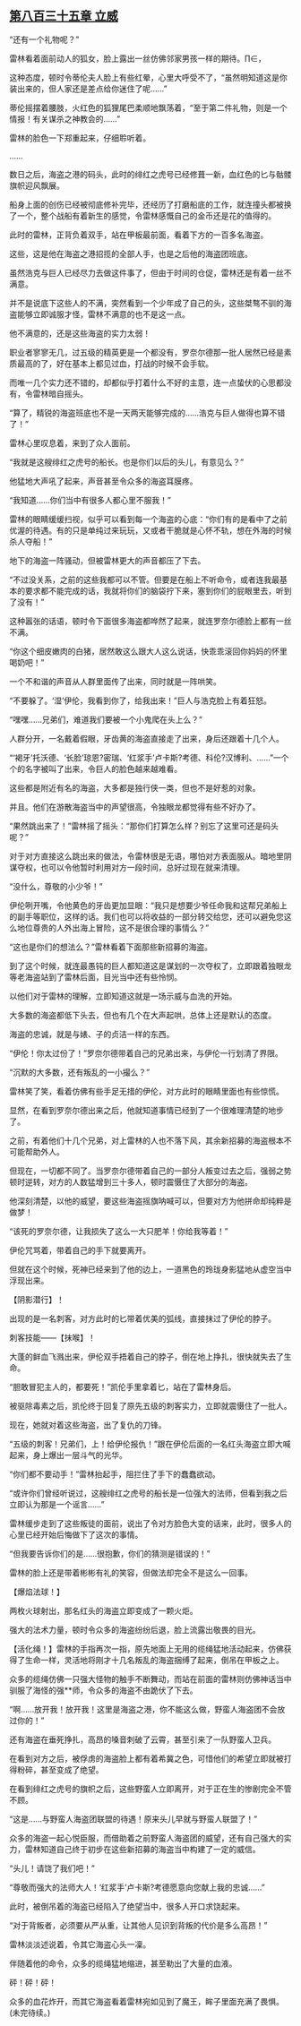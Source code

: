 ## [第八百三十五章 立威](https://www.xxbiquge.com/11_11222/9017086.html)


  “还有一个礼物呢？”

  雷林看着面前动人的狐女，脸上露出一丝仿佛邻家男孩一样的期待。∏∈，

  这种态度，顿时令蒂伦夫人脸上有些红晕，心里大呼受不了，“虽然明知道这是你装出来的，但人家还是差点给你迷住了呢……”

  蒂伦摇摆着腰肢，火红色的狐狸尾巴柔顺地飘荡着，“至于第二件礼物，则是一个情报！有关谋杀之神教会的……”

  雷林的脸色一下郑重起来，仔细聆听着。

  ……

  数日之后，海盗之港的码头，此时的绯红之虎号已经修葺一新，血红色的匕与骷髅旗帜迎风飘展。

  船身上面的创伤已经被彻底修补完毕，还经历了打磨船底的工作，就连撞头都被换了一个，整个战船有着新生的感觉，令雷林感慨自己的金币还是花的值得的。

  此时的雷林，正背负着双手，站在甲板最前面，看着下方的一百多名海盗。

  这些，这是他在海盗之港招揽的全部人手，也是之后他的海盗团班底。

  虽然浩克与巨人已经尽力去做这件事了，但由于时间的仓促，雷林还是有着一丝不满意。

  并不是说底下这些人的不满，突然看到一个少年成了自己的头，这些桀骜不驯的海盗能够立即诚服才怪，雷林不满意的也不是这一点。

  他不满意的，还是这些海盗的实力太弱！

  职业者寥寥无几，过五级的精英更是一个都没有，罗奈尔德那一批人居然已经是素质最高的了，好在基本上都见过血，打战的时候不会手软。

  而唯一几个实力还不错的，却都似乎打着什么不好的主意，连一点蛰伏的心思都没有，令雷林暗自摇头。

  “算了，精锐的海盗班底也不是一天两天能够完成的……浩克与巨人做得也算不错了！”

  雷林心里叹息着，来到了众人面前。

  “我就是这艘绯红之虎号的船长。也是你们以后的头儿，有意见么？”

  他猛地大声吼了起来，声音甚至令众多的海盗耳膜疼。

  “我知道……你们当中有很多人都心里不服我！”

  雷林的眼睛缓缓扫视，似乎可以看到每一个海盗的心底：“你们有的是看中了之前优渥的待遇。有的只是单纯过来玩玩，又或者干脆就是心怀不轨，想在外海的时候杀人夺船！”

  地下的海盗一阵骚动，但被雷林更大的声音都压了下去。

  “不过没关系，之前的这些我都可以不管。但要是在船上不听命令，或者连我最基本的要求都不能完成的话，我就将你们的脑袋拧下来，塞到你们的屁眼里去，听到了没有！”

  这种嚣张的话语，顿时令下面很多海盗都哗然了起来，就连罗奈尔德脸上都有一丝不满。

  “你这个细皮嫩肉的白猪，居然敢这么跟大人这么说话，快乖乖滚回你妈妈的怀里喝奶吧！”

  一个不和谐的声音从人群里面传了出来，同时就是一阵哄笑。

  “不要躲了。‘湿’伊伦，我看到你了，给我出来！”巨人与浩克脸上有着狂怒。

  “嘿嘿……兄弟们，难道我们要被一个小鬼爬在头上么？”

  人群分开，一名戴着假眼，牙齿黄的海盗直接走了出来，身后还跟着十几个人。

  “‘褐牙’托沃德、‘长脸’琼恩?密瑞、‘红浆手’卢卡斯?考德、科伦?汉博利、……”一个个的名字被叫了出来，令巨人的脸色越来越难看。

  这些都是附近有名的海盗，大多都是独行侠一类，但也不是好惹的对象。

  并且。他们在游散海盗当中的声望很高，令独眼龙都觉得有些不好办了。

  “果然跳出来了！”雷林摇了摇头：“那你们打算怎么样？别忘了这里可还是码头呢？”

  对于对方直接这么跳出来的做法，令雷林很是无语，哪怕对方表面服从。暗地里阴谋夺权，也可以令他暂时利用对方一段时间，总好过现在就来清理。

  “没什么，尊敬的小少爷！”

  伊伦咧开嘴，令他黄色的牙齿更加显眼：“我只是想要少爷任命我和这帮兄弟船上的副手等职位，这样的话。我们也可以将收益的一部分转交给您，还可以避免您这么地位尊贵的人外出海上冒险，这不是很合理的事情么？”

  “这也是你们的想法么？”雷林看着下面那些新招募的海盗。

  到了这个时候，就连最愚钝的巨人都知道这是谋划的一次夺权了，立即跟着独眼龙等老海盗站到了雷林后面，目光当中还有些怜悯。

  以他们对于雷林的理解，立即知道这就是一场示威与血洗的开始。

  大多数的海盗都低下头去，但也有几个在大声起哄，总体上还是默认的态度。

  海盗的忠诚，就是与婊、子的贞洁一样的东西。

  “伊伦！你太过份了！”罗奈尔德带着自己的兄弟出来，与伊伦一行划清了界限。

  “沉默的大多数，还有叛乱的一小撮么？”

  雷林笑了笑，看着仿佛有些手足无措的伊伦，对方此时的眼睛里面也有些惊慌。

  显然，在看到罗奈尔德出来之后，他就知道事情已经到了一个很难理清楚的地步了。

  之前，有着他们十几个兄弟，对上雷林的人也不落下风，其余新招募的海盗根本不可能帮助外人。

  但现在，一切都不同了。当罗奈尔德带着自己的一部分人叛变过去之后，强弱之势顿时逆转，对方的人数猛增到三十多人，顿时震慑住了大部分的海盗。

  他深刻清楚，以他的威望，要这些海盗摇旗呐喊可以，但要对方为他拼命却纯粹是做梦！

  “该死的罗奈尔德，让我损失了这么一大只肥羊！你给我等着！”

  伊伦咒骂着，带着自己的手下就要离开。

  但就在这个时候，死神已经来到了他的边上，一道黑色的玲珑身影猛地从虚空当中浮现出来。

  【阴影潜行】！

  出现的是一名刺客，对方此时的匕带着优美的弧线，直接抹过了伊伦的脖子。

  刺客技能——【抹喉】！

  大蓬的鲜血飞溅出来，伊伦双手捂着自己的脖子，倒在地上挣扎，很快就失去了生命。

  “胆敢冒犯主人的，都要死！”凯伦手里拿着匕，站在了雷林身后。

  被驱除毒素之后，凯伦终于回复了原先五级的刺客实力，立即就震慑住了一批人。

  现在，她就对着这些海盗，出了复仇的刀锋。

  “五级的刺客！兄弟们，上！给伊伦报仇！”跟在伊伦后面的一名红头海盗立即大喊起来，身上爆出一层斗气的光华。

  “你们都不要动手！”雷林抬起手，阻拦住了手下的蠢蠢欲动。

  “或许你们曾经听说过，这艘绯红之虎号的船长是一位强大的法师，但看到我之后立即认为那是一个谣言……”

  雷林缓步走到了这些叛徒的面前，说出了令对方脸色大变的话来，此时，很多人的心里已经开始后悔做下了这次的事情。

  “但我要告诉你们的是……很抱歉，你们的猜测是错误的！”

  雷林的脸上还是带着彬彬有礼的笑容，但做法却完全不是这么一回事。

  【爆焰法球！】

  两枚火球射出，那名红头的海盗立即变成了一颗火炬。

  强大的法术力量，顿时令众多的海盗纷纷后退，脸上流露出敬畏的目光。

  【活化绳！】雷林的手指再次一指，原先地面上无用的缆绳猛地活动起来，仿佛获得了生命一样，灵活地将刚才十几名叛乱的海盗捆缚了起来，倒吊在甲板之上。

  众多的缆绳仿佛一只强大怪物的触手不断舞动，而站在前面的雷林则仿佛神话当中驯服了海怪的强**师，令众多的海盗不由跪伏了下去。

  “啊……放开我！放开我！这里是海盗之港，你不能这么做，野蛮人海盗团不会放过你的！”

  还有海盗在垂死挣扎，高昂的嗓音刺破了云霄，甚至引来了一队野蛮人卫兵。

  在看到对方之后，被俘虏的海盗脸上都有着希冀之色，可惜他们的希望立即就被打得粉碎，甚至变成了绝望。

  在看到绯红之虎号的旗帜之后，这些野蛮人立即离开，对于正在生的惨剧完全不管不顾。

  “这是……与野蛮人海盗团联盟的待遇！原来头儿早就与野蛮人联盟了！”

  众多的海盗一起心悦臣服，而借助着之前野蛮人海盗团的威望，还有自己强大的实力，雷林知道自己终于初步在这些新招募的海盗当中构建了一定的威信。

  “头儿！请饶了我们吧！”

  “尊敬而强大的法师大人！‘红浆手’卢卡斯?考德愿意向您献上我的忠诚……”

  此时，被倒吊着的海盗已经陷入了绝望当中，很多人开口求饶起来。

  “对于背叛者，必须要从严从重，让其他人见识到背叛的代价是多么高昂！”

  雷林淡淡述说着，令其它海盗心头一凜。

  伴随着他的命令，众多的缆绳猛地缩进，甚至勒出了大量的血液。

  砰！砰！砰！

  众多的血花炸开，而其它海盗看着雷林宛如见到了魔王，眸子里面充满了畏惧。(未完待续。)
